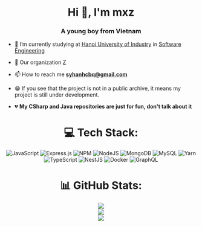 <h1 align="center">Hi 👋, I'm mxz</h1>
<h3 align="center">A young boy from Vietnam</h3>

-   🔭 I’m currently studying at [Hanoi University of Industry](https://www.haui.edu.vn/en) in [Software Engineering](https://fit.haui.edu.vn/en)

-   👯 Our organization [Z](https://github.com/Z-orgs)

-   📫 How to reach me **syhanhcbq@gmail.com**

-   😁 If you see that the project is not in a public archive, it means my project is still under development.

-   💔 **My CSharp and Java repositories are just for fun, don't talk about it**

<div align="center">

<!-- ## 🌐 Socials:

[![Facebook](https://img.shields.io/badge/Facebook-%231877F2.svg?logo=Facebook&logoColor=white&style=for-the-badge)](https://facebook.com/syhanh.xlsx) [![Instagram](https://img.shields.io/badge/Instagram-%23E4405F.svg?logo=Instagram&logoColor=white&style=for-the-badge)](https://instagram.com/mxz.twelve) [![LinkedIn](https://img.shields.io/badge/LinkedIn-%230077B5.svg?logo=linkedin&logoColor=white&style=for-the-badge)](https://linkedin.com/in/vuongsyhanh) -->

# 💻 Tech Stack:

![JavaScript](https://img.shields.io/badge/javascript-%23323330.svg?style=for-the-badge&logo=javascript&logoColor=%23F7DF1E) ![Express.js](https://img.shields.io/badge/express.js-%23404d59.svg?style=for-the-badge&logo=express&logoColor=%2361DAFB) ![NPM](https://img.shields.io/badge/NPM-%23000000.svg?style=for-the-badge&logo=npm&logoColor=white) ![NodeJS](https://img.shields.io/badge/node.js-6DA55F?style=for-the-badge&logo=node.js&logoColor=white) ![MongoDB](https://img.shields.io/badge/MongoDB-%234ea94b.svg?style=for-the-badge&logo=mongodb&logoColor=white) ![MySQL](https://img.shields.io/badge/mysql-%2300f.svg?style=for-the-badge&logo=mysql&logoColor=white) ![Yarn](https://img.shields.io/badge/yarn-%232C8EBB.svg?style=for-the-badge&logo=yarn&logoColor=white) ![TypeScript](https://img.shields.io/badge/typescript-%23007ACC.svg?style=for-the-badge&logo=typescript&logoColor=white) ![NestJS](https://img.shields.io/badge/nestjs-%23E0234E.svg?style=for-the-badge&logo=nestjs&logoColor=white) ![Docker](https://img.shields.io/badge/docker-%230db7ed.svg?style=for-the-badge&logo=docker&logoColor=white) ![GraphQL](https://img.shields.io/badge/-GraphQL-E10098?style=for-the-badge&logo=graphql&logoColor=white)

<!--
## ⌚ Future

![AWS](https://img.shields.io/badge/AWS-%23FF9900.svg?style=for-the-badge&logo=amazon-aws&logoColor=white) ![Azure](https://img.shields.io/badge/azure-%230072C6.svg?style=for-the-badge&logo=azure-devops&logoColor=white) ![Google Cloud](https://img.shields.io/badge/Google%20Cloud-%234285F4.svg?style=for-the-badge&logo=google-cloud&logoColor=white) ![Postgres](https://img.shields.io/badge/postgres-%23316192.svg?style=for-the-badge&logo=postgresql&logoColor=white) ![Markdown](https://img.shields.io/badge/markdown-%23000000.svg?style=for-the-badge&logo=markdown&logoColor=white) ![ESLint](https://img.shields.io/badge/ESLint-4B3263?style=for-the-badge&logo=eslint&logoColor=white) -->

# 📊 GitHub Stats:

![](https://github-readme-stats.vercel.app/api?username=mxzLV&theme=shades-of-purple&hide_border=false&include_all_commits=false&count_private=false)<br/>
![](https://github-readme-streak-stats.herokuapp.com/?user=mxzLV&theme=shades-of-purple&hide_border=false)<br/>
![](https://github-readme-stats.vercel.app/api/top-langs/?username=mxzLV&theme=shades-of-purple&hide_border=false&include_all_commits=false&count_private=false&layout=compact)

<!-- ### ✍️ Random Dev Quote

![](https://quotes-github-readme.vercel.app/api?type=horizontal&theme=merko)

[![](https://visitcount.itsvg.in/api?id=mxz-twelve&icon=2&color=0)](https://visitcount.itsvg.in) -->

</div>

